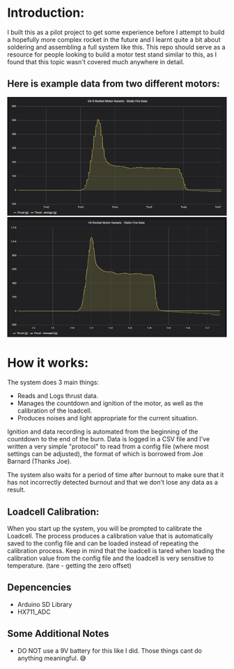 # Introduction: 
I built this as a pilot project to get some experience before I attempt to build a hopefully more complex rocket in the future and I learnt quite a bit about soldering and assembling a full system like this. This repo should
serve as a resource for people looking to build a motor test stand similar to this, as I found that this topic wasn't covered much anywhere in detail.

## Here is example data from two different motors:
![C6-5](README_Images/C6-5_Static_Fire_Data_Img.png)
![E6](README_Images/E6_Static_Fire_Data_Img.png)

# How it works:
The system does 3 main things: 
- Reads and Logs thrust data. 
- Manages the countdown and ignition of the motor, as well as the calibration of the loadcell. 
- Produces noises and light appropriate for the current situation.
  
Ignition and data recording is automated from the beginning of the countdown to the end of the burn. Data is logged in a CSV file and I've written a very simple "protocol" to read from a config file (where most settings can be adjusted), the format of which is borrowed from Joe Barnard (Thanks Joe). 

The system also waits for a period of time after burnout to make sure that it has not incorrectly detected burnout and that we don't lose any data as a result.
## Loadcell Calibration: 
When you start up the system, you will be prompted to calibrate the Loadcell. The process produces a calibration value that is automatically saved to the config file and can be loaded instead of repeating the calibration process. Keep in mind that the loadcell is tared when loading the calibration value from the config file and the loadcell is very sensitive to temperature.  (tare - getting the zero offset)
## Depencencies
- Arduino SD Library
- HX711_ADC
## Some Additional Notes
- DO NOT use a 9V battery for this like I did. Those things cant do anything meaningful. 😅
